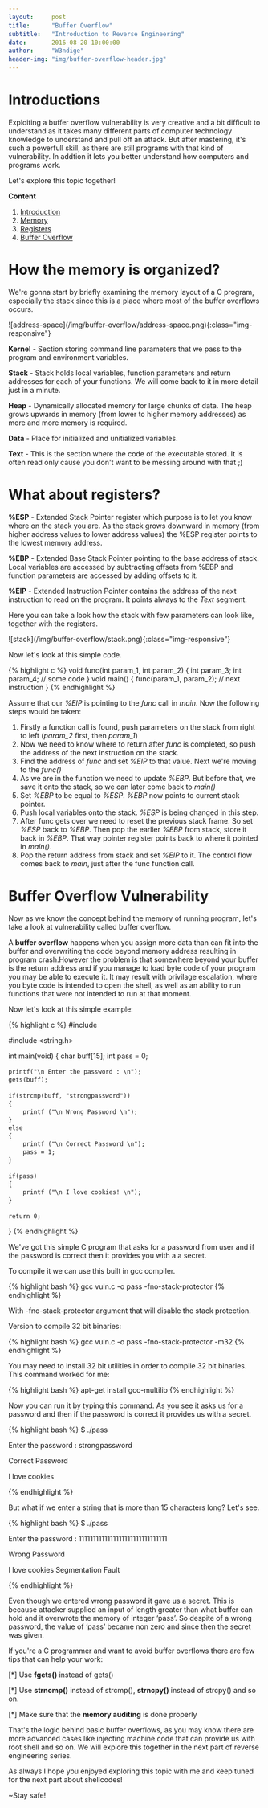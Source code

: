 ```yaml
---
layout:     post
title:      "Buffer Overflow"
subtitle:   "Introduction to Reverse Engineering"
date:       2016-08-20 10:00:00
author:     "W3ndige"
header-img: "img/buffer-overflow-header.jpg"
---
```

<h1><a name="introduction">Introductions</a></h1>
<p>Exploiting a buffer overflow vulnerability is very creative and a bit difficult to understand as it takes many different parts of computer technology knowledge to understand and pull off an attack. But after mastering, it's such a powerfull skill, as there are still programs with that kind of vulnerability. In addtion it lets you better understand how computers and programs work.</p>
<p>Let's explore this topic together!</p>
<p><b>Content</b></p>
<ol>
<li><a href="#introduction">Introduction</a></li>
<li><a href="#memory">Memory</a></li>
<li><a href="#registers">Registers</a></li>
<li><a href="#buffer-overflow">Buffer Overflow</a></li>




</ol>


<h1><a name="memory">How the memory is organized?</a></h1>
<p>We're gonna start by briefly examining the memory layout of a C program, especially the stack since this is a place where most of the buffer overflows occurs. </p>
![address-space](/img/buffer-overflow/address-space.png){:class="img-responsive"}


<p><b>Kernel</b> - Section storing command line parameters that we pass to the program and environment variables. </p>
<p><b>Stack</b> - Stack holds local variables,  function parameters and return addresses for each of your functions. We will come back to it in more detail just in a minute. </p>
<p><b>Heap</b> - Dynamically allocated memory for large chunks of data. The heap grows upwards in memory (from lower to higher memory addresses) as more and more memory is required.</p>
<p><b>Data</b> - Place for initialized and unitialized variables.</p>
<p><b>Text</b> - This is the section where the code of the executable stored. It is often read only cause you don't want to be messing around with that ;)</p>


<h1><a name="registers">What about registers?</a></h1>
<p><b>%ESP</b> - Extended Stack Pointer register which purpose is to let you know where on the stack you are. As the stack grows downward in memory (from higher address values to lower address values) the %ESP register points to the lowest memory address.</p>
<p><b>%EBP</b> - Extended Base Stack Pointer pointing to the base address of stack. Local variables are accessed by subtracting offsets from %EBP and function parameters are accessed by adding offsets to it.</p>
<p><b>%EIP</b> - Extended Instruction Pointer contains the address of the next instruction to read on the program. It points always to the <i>Text</i> segment.</p>

<p>Here you can take a look how the stack with few parameters can look like, together with the registers. </p>
![stack](/img/buffer-overflow/stack.png){:class="img-responsive"}
<p>Now let's look at this simple code.</p>
{% highlight c %}
void func(int param_1, int param_2)
{
    int param_3;
    int param_4;
    // some code
}
void main()
{
    func(param_1, param_2);
    // next instruction
}
{% endhighlight %}

<p>Assume that our <i>%EIP</i> is pointing to the <i>func</i> call in <i>main</i>. Now the following steps would be taken: </p>
<ol>
<li>Firstly a function call is found, push parameters on the stack from right to left (<i>param_2</i> first, then <i>param_1</i>)</li>
<li>Now we need to know where to return after <i>func</i> is completed, so push the address of the next instruction on the stack.</li>
<li>Find the address of <i>func</i> and set <i>%EIP</i> to that value. Next we're moving to the <i>func()</i></li>
<li>As we are in the function we need to update <i>%EBP</i>. But before that, we save it onto the stack, so we can later come back to <i>main()</i> </li>
<li>Set <i>%EBP</i> to be equal to <i>%ESP</i>. <i>%EBP</i> now points to current stack pointer.</li>
<li>Push local variables onto the stack. <i>%ESP</i> is being changed in this step.</li>
<li>After func gets over we need to reset the previous stack frame. So set <i>%ESP</i> back to <i>%EBP</i>. Then pop the earlier <i>%EBP</i> from stack, store it back in <i>%EBP</i>. That way pointer register points back to where it pointed in <i>main()</i>.</li>
<li>Pop the return address from stack and set <i>%EIP</i> to it. The control flow comes back to <i>main</i>, just after the func function call.</li>

</ol>

<h1><a name="buffer-overflow">Buffer Overflow Vulnerability</a></h1>
<p>Now as we know the concept behind the memory of running program, let's take a look at vulnerability called buffer overflow. </p>
<p>A <b>buffer overflow</b> happens when you assign more data than can fit into the buffer and overwriting the code beyond memory address resulting in program crash.However the problem is that somewhere beyond your buffer is the return address and if you manage to load byte code of your program you may be able to execute it. It may result with privilage escalation, where you byte code is intended to open the shell, as well as an ability to run functions that were not intended to run at that moment.  </p>
<p>Now let's look at this simple example: </p>
{% highlight c %}
#include <stdio.h>

#include <string.h>


int main(void)
{
    char buff[15];
    int pass = 0;

    printf("\n Enter the password : \n");
    gets(buff);

    if(strcmp(buff, "strongpassword"))
    {
        printf ("\n Wrong Password \n");
    }
    else
    {
        printf ("\n Correct Password \n");
        pass = 1;
    }

    if(pass)
    {
        printf ("\n I love cookies! \n");
    }

    return 0;
}
{% endhighlight %}
<p>We've got this simple C program that asks for a password from user and if the password is correct then it provides you with a a secret.</p>

<p>To compile it we can use this built in gcc compiler. </p>
{% highlight bash %}
gcc vuln.c -o pass -fno-stack-protector
{% endhighlight %}
<p>With -fno-stack-protector argument that will disable the stack protection. </p>
<p>Version to compile 32 bit binaries: </p>
{% highlight bash %}
gcc vuln.c -o pass -fno-stack-protector -m32
{% endhighlight %}
<p>You may need to install 32 bit utilities in order to compile 32 bit binaries. This command worked for me:</p>
{% highlight bash %}
apt-get install gcc-multilib
{% endhighlight %}

<p>Now you can run it by typing this command. As you see it asks us for a password and then if the password is correct it provides us with a secret. </p>
{% highlight bash %}
$ ./pass

 Enter the password :
strongpassword

 Correct Password

 I love cookies

{% endhighlight %}


<p>But what if we enter a string that is more than 15 characters long? Let's see. </p>

{% highlight bash %}
$ ./pass

 Enter the password :
1111111111111111111111111111111

 Wrong Password

 I love cookies
Segmentation Fault

{% endhighlight %}
<p>Even though we entered wrong password it gave us a secret. This is because  attacker supplied an input of length greater than what buffer can hold and it overwrote the memory of integer ‘pass’. So despite of a wrong password, the value of ‘pass’ became non zero and since then the secret was given. </p>

<p>If you're a C programmer and want to avoid buffer overflows there are few tips that can help your work: </p>
<p>[*] Use <b>fgets()</b> instead of gets()</p>
<p>[*] Use <b>strncmp()</b> instead of strcmp(), <b>strncpy()</b> instead of strcpy() and so on.</p>
<p>[*] Make sure that the <b>memory auditing</b> is done properly</p>

<p>That's the logic behind basic buffer overflows, as you may know there are more advanced cases like injecting machine code that can provide us with root shell and so on. We will explore this together in the next part of reverse engineering series. </p>
<p>As always I hope you enjoyed exploring this topic with me and keep tuned for the next part about shellcodes!</p>
<p>~Stay safe!</p>
